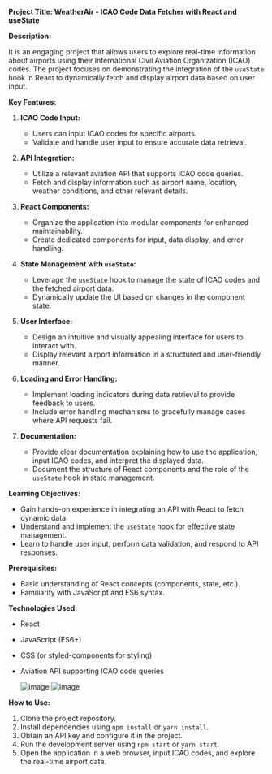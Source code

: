 **Project Title: WeatherAir - ICAO Code Data Fetcher with React and useState**

**Description:**

It is an engaging project that allows users to explore real-time information about airports using their International Civil Aviation Organization (ICAO) codes. The project focuses on demonstrating the integration of the `useState` hook in React to dynamically fetch and display airport data based on user input.

**Key Features:**

1. **ICAO Code Input:**
   - Users can input ICAO codes for specific airports.
   - Validate and handle user input to ensure accurate data retrieval.

2. **API Integration:**
   - Utilize a relevant aviation API that supports ICAO code queries.
   - Fetch and display information such as airport name, location, weather conditions, and other relevant details.

3. **React Components:**
   - Organize the application into modular components for enhanced maintainability.
   - Create dedicated components for input, data display, and error handling.

4. **State Management with `useState`:**
   - Leverage the `useState` hook to manage the state of ICAO codes and the fetched airport data.
   - Dynamically update the UI based on changes in the component state.

5. **User Interface:**
   - Design an intuitive and visually appealing interface for users to interact with.
   - Display relevant airport information in a structured and user-friendly manner.

6. **Loading and Error Handling:**
   - Implement loading indicators during data retrieval to provide feedback to users.
   - Include error handling mechanisms to gracefully manage cases where API requests fail.

7. **Documentation:**
   - Provide clear documentation explaining how to use the application, input ICAO codes, and interpret the displayed data.
   - Document the structure of React components and the role of the `useState` hook in state management.

**Learning Objectives:**

- Gain hands-on experience in integrating an API with React to fetch dynamic data.
- Understand and implement the `useState` hook for effective state management.
- Learn to handle user input, perform data validation, and respond to API responses.

**Prerequisites:**

- Basic understanding of React concepts (components, state, etc.).
- Familiarity with JavaScript and ES6 syntax.

**Technologies Used:**

- React
- JavaScript (ES6+)
- CSS (or styled-components for styling)
- Aviation API supporting ICAO code queries

  ![image](https://github.com/StillAbeginnerr/AirFlix_react/assets/88205668/dc9363af-a316-4b1a-8714-087594e5a09e)
![image](https://github.com/StillAbeginnerr/AirFlix_react/assets/88205668/8f0bfbb1-fd0b-431e-b268-481f83b2d4a4)


**How to Use:**

1. Clone the project repository.
2. Install dependencies using `npm install` or `yarn install`.
3. Obtain an API key  and configure it in the project.
4. Run the development server using `npm start` or `yarn start`.
5. Open the application in a web browser, input ICAO codes, and explore the real-time airport data.


